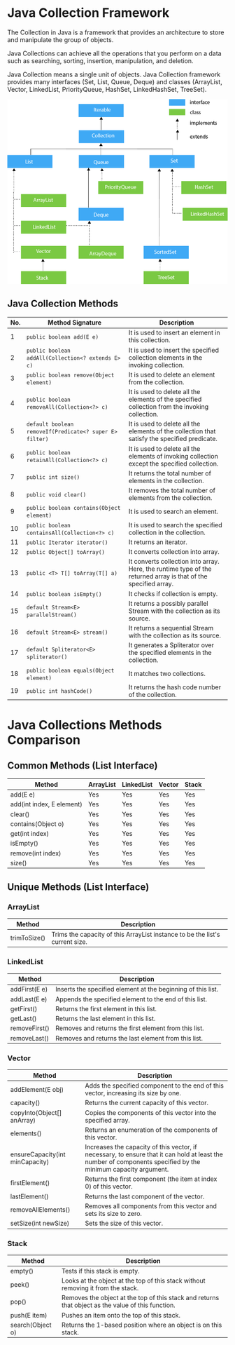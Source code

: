 # Java Collection Framework

The Collection in Java is a framework that provides an architecture to store and manipulate the group of objects.

Java Collections can achieve all the operations that you perform on a data such as searching, sorting, insertion, manipulation, and deletion.

Java Collection means a single unit of objects. Java Collection framework provides many interfaces (Set, List, Queue, Deque) and classes (ArrayList, Vector, LinkedList, PriorityQueue, HashSet, LinkedHashSet, TreeSet).

 <img src="../imgs/java-collection-hierarchy.png" width="desired_width" height="desired_height"/>

## Java Collection Methods

| No. | Method Signature                                        | Description                                                                                                     |
| --- | ------------------------------------------------------- | --------------------------------------------------------------------------------------------------------------- |
| 1   | `public boolean add(E e)`                               | It is used to insert an element in this collection.                                                             |
| 2   | `public boolean addAll(Collection<? extends E> c)`      | It is used to insert the specified collection elements in the invoking collection.                              |
| 3   | `public boolean remove(Object element)`                 | It is used to delete an element from the collection.                                                            |
| 4   | `public boolean removeAll(Collection<?> c)`             | It is used to delete all the elements of the specified collection from the invoking collection.                 |
| 5   | `default boolean removeIf(Predicate<? super E> filter)` | It is used to delete all the elements of the collection that satisfy the specified predicate.                   |
| 6   | `public boolean retainAll(Collection<?> c)`             | It is used to delete all the elements of invoking collection except the specified collection.                   |
| 7   | `public int size()`                                     | It returns the total number of elements in the collection.                                                      |
| 8   | `public void clear()`                                   | It removes the total number of elements from the collection.                                                    |
| 9   | `public boolean contains(Object element)`               | It is used to search an element.                                                                                |
| 10  | `public boolean containsAll(Collection<?> c)`           | It is used to search the specified collection in the collection.                                                |
| 11  | `public Iterator iterator()`                            | It returns an iterator.                                                                                         |
| 12  | `public Object[] toArray()`                             | It converts collection into array.                                                                              |
| 13  | `public <T> T[] toArray(T[] a)`                         | It converts collection into array. Here, the runtime type of the returned array is that of the specified array. |
| 14  | `public boolean isEmpty()`                              | It checks if collection is empty.                                                                               |
| 15  | `default Stream<E> parallelStream()`                    | It returns a possibly parallel Stream with the collection as its source.                                        |
| 16  | `default Stream<E> stream()`                            | It returns a sequential Stream with the collection as its source.                                               |
| 17  | `default Spliterator<E> spliterator()`                  | It generates a Spliterator over the specified elements in the collection.                                       |
| 18  | `public boolean equals(Object element)`                 | It matches two collections.                                                                                     |
| 19  | `public int hashCode()`                                 | It returns the hash code number of the collection.                                                              |

# Java Collections Methods Comparison

## Common Methods (List Interface)

| Method                    | ArrayList | LinkedList | Vector | Stack |
| ------------------------- | --------- | ---------- | ------ | ----- |
| add(E e)                  | Yes       | Yes        | Yes    | Yes   |
| add(int index, E element) | Yes       | Yes        | Yes    | Yes   |
| clear()                   | Yes       | Yes        | Yes    | Yes   |
| contains(Object o)        | Yes       | Yes        | Yes    | Yes   |
| get(int index)            | Yes       | Yes        | Yes    | Yes   |
| isEmpty()                 | Yes       | Yes        | Yes    | Yes   |
| remove(int index)         | Yes       | Yes        | Yes    | Yes   |
| size()                    | Yes       | Yes        | Yes    | Yes   |

## Unique Methods (List Interface)

### ArrayList

| Method       | Description                                                                  |
| ------------ | ---------------------------------------------------------------------------- |
| trimToSize() | Trims the capacity of this ArrayList instance to be the list's current size. |

### LinkedList

| Method        | Description                                                  |
| ------------- | ------------------------------------------------------------ |
| addFirst(E e) | Inserts the specified element at the beginning of this list. |
| addLast(E e)  | Appends the specified element to the end of this list.       |
| getFirst()    | Returns the first element in this list.                      |
| getLast()     | Returns the last element in this list.                       |
| removeFirst() | Removes and returns the first element from this list.        |
| removeLast()  | Removes and returns the last element from this list.         |

### Vector

| Method                          | Description                                                                                                                                                   |
| ------------------------------- | ------------------------------------------------------------------------------------------------------------------------------------------------------------- |
| addElement(E obj)               | Adds the specified component to the end of this vector, increasing its size by one.                                                                           |
| capacity()                      | Returns the current capacity of this vector.                                                                                                                  |
| copyInto(Object[] anArray)      | Copies the components of this vector into the specified array.                                                                                                |
| elements()                      | Returns an enumeration of the components of this vector.                                                                                                      |
| ensureCapacity(int minCapacity) | Increases the capacity of this vector, if necessary, to ensure that it can hold at least the number of components specified by the minimum capacity argument. |
| firstElement()                  | Returns the first component (the item at index 0) of this vector.                                                                                             |
| lastElement()                   | Returns the last component of the vector.                                                                                                                     |
| removeAllElements()             | Removes all components from this vector and sets its size to zero.                                                                                            |
| setSize(int newSize)            | Sets the size of this vector.                                                                                                                                 |

### Stack

| Method           | Description                                                                                        |
| ---------------- | -------------------------------------------------------------------------------------------------- |
| empty()          | Tests if this stack is empty.                                                                      |
| peek()           | Looks at the object at the top of this stack without removing it from the stack.                   |
| pop()            | Removes the object at the top of this stack and returns that object as the value of this function. |
| push(E item)     | Pushes an item onto the top of this stack.                                                         |
| search(Object o) | Returns the 1-based position where an object is on this stack.                                     |
